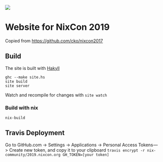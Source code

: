 <a href="https://travis-ci.org/nix-community/2019.nixcon.org"><img src="https://travis-ci.org/nix-community/2019.nixcon.org.svg?branch=master"></a>

# Website for NixCon 2019

Copied from https://github.com/cko/nixcon2017

## Build

The site is built with [Hakyll](https://jaspervdj.be/hakyll/)

    ghc --make site.hs
    site build
    site server

Watch and recompile for changes with `site watch`

### Build with nix

    nix-build

## Travis Deployment

Go to GitHub.com -> Settings -> Applications -> Personal Access Tokens — > Create new token, and copy it to your clipboard
`travis encrypt -r nix-community/2019.nixcon.org GH_TOKEN=[your token]`
